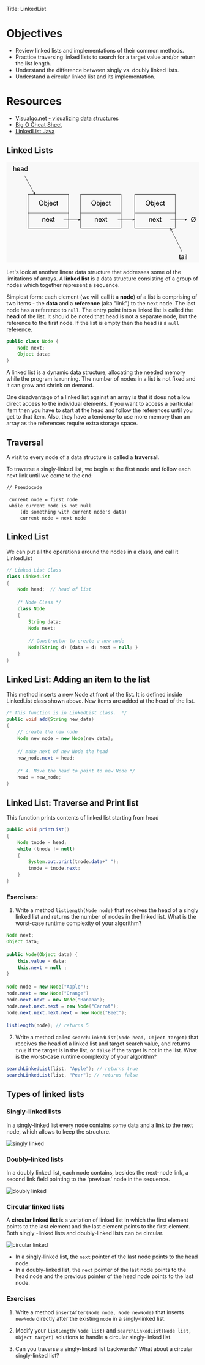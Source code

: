 Title: LinkedList

# Objectives

- Review linked lists and implementations of their common methods. 
- Practice traversing linked lists to search for a target value and/or return the list length.
- Understand the difference between singly vs. doubly linked lists.
- Understand a circular linked list and its implementation.

# Resources

- [Visualgo.net - visualizing data structures](http://visualgo.net/)
- [Big O Cheat Sheet](http://bigocheatsheet.com/)
- [LinkedList Java](https://docs.oracle.com/javase/7/docs/api/java/util/LinkedList.html)


## Linked Lists

![Linked LIst](linked-list.gif)

Let's look at another linear data structure that addresses some of the limitations of arrays. A **linked list** is a data structure consisting of a group of nodes which together represent a sequence.

Simplest form: each element (we will call it a **node**) of a list is comprising of two items - the **data** and a **reference** (aka "link") to the next node. The last node has a reference to `null`. The entry point into a linked list is called the **head** of the list. It should be noted that head is not a separate node, but the reference to the first node. If the list is empty then the head is a `null` reference.

```java
public class Node {
    Node next;
    Object data;
}
```

A linked list is a dynamic data structure, allocating the needed memory while the program is running. The number of nodes in a list is not fixed and it can grow and shrink on demand. 

One disadvantage of a linked list against an array is that it does not allow direct access to the individual elements. If you want to access a particular item then you have to start at the head and follow the references until you get to that item. Also, they have a tendency to use more memory than an array as the references require extra storage space.


## Traversal

A visit to every node of a data structure is called a **traversal**.

To traverse a singly-linked list, we begin at the first node and follow each next link until we come to the end:

```
// Pseudocode

 current node = first node
 while current node is not null
     (do something with current node's data)
     current node = next node
```

## Linked List

We can put all the operations around the nodes in a class, and call it LinkedList

```java
// Linked List Class
class LinkedList
{
    Node head;  // head of list
 
    /* Node Class */
    class Node
    {
        String data;
        Node next;
          
        // Constructor to create a new node
        Node(String d) {data = d; next = null; }
    }
}
```

## Linked List: Adding an item to the list

This method inserts a new Node at front of the list. 
It is defined inside LinkedList class shown above.
New items are added at the head of the list.

```java
/* This function is in LinkedList class.  */
public void add(String new_data)
{
    // create the new node
    Node new_node = new Node(new_data);
 
    // make next of new Node the head 
    new_node.next = head;
 
    /* 4. Move the head to point to new Node */
    head = new_node;
}
```

## Linked List: Traverse and Print list

This function prints contents of linked list starting from head

```java
public void printList()
{
    Node tnode = head;
    while (tnode != null)
    {
        System.out.print(tnode.data+" ");
        tnode = tnode.next;
    }
}
```

### Exercises:

1. Write a method `listLength(Node node)` that receives the head of a singly linked list and returns the number of nodes in the linked list. What is the worst-case runtime complexity of your algorithm?

```java
Node next;
Object data;

public Node(Object data) { 
	this.value = data;
	this.next = null ;
} 

Node node = new Node("Apple");
node.next = new Node("Orange") 
node.next.next = new Node("Banana");
node.next.next.next = new Node("Carrot");
node.next.next.next.next = new Node("Beet");
 
listLength(node); // returns 5 
``` 

2. Write a method called `searchLinkedList(Node head, Object target)` that receives the head of a linked list and target search value, and returns `true` if the target is in the list, or `false` if the target is not in the list. What is the worst-case runtime complexity of your algorithm?

```java
searchLinkedList(list, "Apple"); // returns true
searchLinkedList(list, "Pear"); // returns false
```

## Types of linked lists

### Singly-linked lists

In a singly-linked list every node contains some data and a link to the next node, which allows to keep the structure.

![singly linked](https://upload.wikimedia.org/wikipedia/commons/thumb/6/6d/Singly-linked-list.svg/816px-Singly-linked-list.svg.png)

### Doubly-linked lists

In a doubly linked list, each node contains, besides the next-node link, a second link field pointing to the 'previous' node in the sequence.

![doubly linked](https://upload.wikimedia.org/wikipedia/commons/thumb/5/5e/Doubly-linked-list.svg/1220px-Doubly-linked-list.svg.png)

### Circular linked lists

A **circular linked list** is a variation of linked list in which the first element points to the last element and the last element points to the first element. Both singly -linked lists and doubly-linked lists can be circular.

![circular linked](https://upload.wikimedia.org/wikipedia/commons/thumb/d/df/Circularly-linked-list.svg/700px-Circularly-linked-list.svg.png)

- In a singly-linked list, the `next` pointer of the last node points to the head node.
- In a doubly-linked list, the `next` pointer of the last node points to the head node and the previous pointer of the head node points to the last node.

### Exercises

1. Write a method `insertAfter(Node node, Node newNode)` that inserts `newNode` directly after the existing `node` in a singly-linked list.

2. Modify your `listLength(Node list)` and `searchLinkedList(Node list, Object target)` solutions to handle a circular singly-linked list.

3. Can you traverse a singly-linked list backwards? What about a circular singly-linked list?

